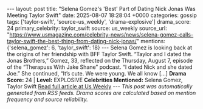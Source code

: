 --- layout: post title: "Selena Gomez's 'Best' Part of Dating Nick Jonas Was Meeting Taylor Swift" date: 2025-08-07 18:28:04 +0000 categories: gossip tags: ['taylor-swift', 'source-us_weekly', 'drama-explosive'] drama_score: 24 primary_celebrity: taylor_swift source: us_weekly source_url: "https://www.usmagazine.com/celebrity-news/news/selena-gomez-calls-taylor-swift-the-best-thing-from-dating-nick-jonas/" mentions: {'selena_gomez': 6, 'taylor_swift': 18} --- Selena Gomez is looking back at the origins of her friendship with BFF Taylor Swift. “Taylor and I dated the Jonas Brothers,” Gomez, 33, reflected on the Thursday, August 7, episode of the “Therapuss With Jake Shane” podcast. “I dated Nick and she dated Joe.” She continued, “It’s cute. We were young. We all know […] **Drama Score:** 24 | **Level:** EXPLOSIVE **Celebrities Mentioned:** Selena Gomez, Taylor Swift [Read full article at Us Weekly](https://www.usmagazine.com/celebrity-news/news/selena-gomez-calls-taylor-swift-the-best-thing-from-dating-nick-jonas/) --- *This post was automatically generated from RSS feeds. Drama scores are calculated based on mention frequency and source reliability.*